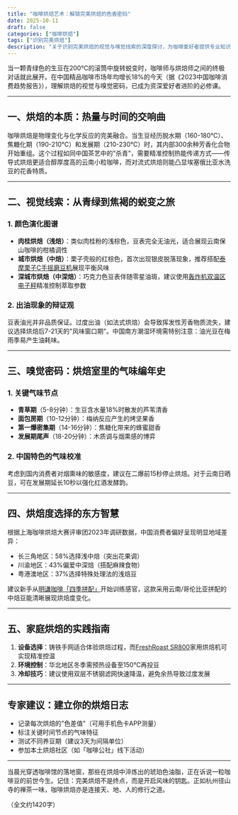 ```yaml
---
title: "咖啡烘焙艺术：解锁完美烘焙的色香密码"
date: 2025-10-11
draft: false
categories: ["咖啡烘焙"]
tags: ["识别完美烘焙"]
description: "关于识别完美烘焙的视觉与嗅觉线索的深度探讨，为咖啡爱好者提供专业知识和实用指南。"
---
```


当一颗青绿色的生豆在200℃的滚筒中旋转蜕变时，咖啡师与烘焙师之间的终极对话就此展开。在中国精品咖啡市场年均增长18%的今天（据《2023中国咖啡消费趋势报告》），理解烘焙的视觉与嗅觉密码，已成为资深爱好者进阶的必修课。

---

## 一、烘焙的本质：热量与时间的交响曲

咖啡烘焙是物理变化与化学反应的完美融合。当生豆经历脱水期（160-180℃）、焦糖化期（190-210℃）和发展期（210-230℃）时，其内部300余种芳香化合物开始重组。这个过程如同中国茶艺中的"杀青"，需要精准控制热能传递方式——传导式烘焙更适合醇厚度高的云南小粒咖啡，而对流式烘焙则能凸显埃塞俄比亚水洗豆的花香特质。

---

## 二、视觉线索：从青绿到焦褐的蜕变之旅

### 1. 颜色演化图谱
- **肉桂烘焙（浅焙）**：类似肉桂粉的浅棕色，豆表完全无油光，适合展现云南保山咖啡的柑橘调性
- **城市烘焙（中焙）**：栗子壳般的红棕色，首次出现银皮脱落现象，推荐搭配[泰摩栗子C手摇磨豆机](https://www.amazon.com/s?k=%E6%B3%B0%E6%91%A9%E6%A0%97%E5%AD%90C%E6%89%8B%E6%91%87%E7%A3%A8%E8%B1%86%E6%9C%BA&tag=coffeeprism-20)展现平衡风味
- **深城市烘焙（中深焙）**：巧克力色豆表伴随零星油斑，建议使用[轰炸机双温区电子秤](https://www.amazon.com/s?k=%E8%BD%B0%E7%82%B8%E6%9C%BA%E5%8F%8C%E6%B8%A9%E5%8C%BA%E7%94%B5%E5%AD%90%E7%A7%A4&tag=coffeeprism-20)精准控制萃取参数

### 2. 出油现象的辩证观
豆表油光并非品质保证。过度出油（如法式烘焙）会导致挥发性芳香物质流失，建议选择烘焙后7-21天的"风味窗口期"。中国南方潮湿环境需特别注意：油光豆在梅雨季易产生油耗味。

---

## 三、嗅觉密码：烘焙室里的气味编年史

### 1. 关键气味节点
- **青草期**（5-8分钟）：生豆含水量18%时散发的芦苇清香
- **面包房期**（10-12分钟）：梅纳反应产生的烤坚果香
- **第一爆密集期**（14-16分钟）：焦糖化带来的蜂蜜甜香
- **发展期尾声**（18-20分钟）：木质调与烟熏感的博弈

### 2. 中国特色的气味校准
考虑到国内消费者对烟熏味的敏感度，建议在二爆前15秒停止烘焙。对于云南日晒豆，可在发展期延长10秒以强化红酒发酵韵。

---

## 四、烘焙度选择的东方智慧

根据上海咖啡烘焙大赛评审团2023年调研数据，中国消费者偏好呈现明显地域差异：
- 长三角地区：58%选择浅中焙（突出花果调）
- 川渝地区：43%偏爱中深焙（搭配麻辣食物）
- 粤港澳地区：37%选择特殊处理法的浅焙豆

建议新手从[明谦咖啡「四季拼配」](https://www.amazon.com/s?k=%E6%98%8E%E8%B0%A6%E5%92%96%E5%95%A1%E3%80%8C%E5%9B%9B%E5%AD%A3%E6%8B%BC%E9%85%8D%E3%80%8D&tag=coffeeprism-20)开始训练感官，这款采用云南/哥伦比亚拼配的中焙豆能清晰展现烘焙度变化。

---

## 五、家庭烘焙的实践指南

1. **设备选择**：铸铁手网适合体验烘焙过程，而[FreshRoast SR800](https://www.amazon.com/s?k=FreshRoast%20SR800&tag=coffeeprism-20)家用烘焙机可实现精准控温
2. **环境控制**：华北地区冬季需预热设备至150℃再投豆
3. **冷却技巧**：建议使用双层不锈钢滤网快速降温，避免余热导致过度发展

---

## 专家建议：建立你的烘焙日志
- 记录每次烘焙的"色差值"（可用手机色卡APP测量）
- 标注关键时间节点的气味特征
- 测试不同养豆期（建议3天为间隔单位）
- 参加本土烘焙社区（如「咖啡公社」线下活动）

---

当晨光穿透咖啡馆的落地窗，那些在烘焙中淬炼出的琥珀色油脂，正在诉说一粒咖啡豆的前世今生。记住：完美烘焙不是终点，而是开启风味的钥匙。正如杭州径山寺的禅茶一味，咖啡烘焙亦是连接天、地、人的修行之道。

（全文约1420字）